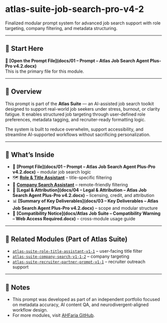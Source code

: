 # atlas-suite-job-search-pro-v4-2

Finalized modular prompt system for advanced job search support with role targeting, company filtering, and metadata structuring.

---

## 🔹 Start Here

📄 **[Open the Prompt File](docs/01 – Prompt – Atlas Job Search Agent Plus-Pro v4.2.docx)**  
This is the primary file for this module.

---

## 🧭 Overview

This prompt is part of the **Atlas Suite** — an AI-assisted job search toolkit designed to support real-world job seekers under stress, burnout, or clarity fatigue. It enables structured job targeting through user-defined role preferences, metadata tagging, and recruiter-ready formatting logic.

The system is built to reduce overwhelm, support accessibility, and streamline AI-supported workflows without sacrificing personalization.

---

## 📂 What’s Inside

- 🧩 **[Prompt File](docs/01 – Prompt – Atlas Job Search Agent Plus-Pro v4.2.docx)** – modular job search logic  
- 🗺️ **[Role & Title Assistant](docs/linked-role-title-doc)** – title-specific filtering  
- 🏢 **[Company Search Assistant](docs/linked-company-doc)** – remote-friendly filtering  
- 📜 **[Legal & Attribution](docs/04 – Legal & Attribution – Atlas Job Search Agent Plus-Pro v4.2.docx)** – licensing, credit, and attribution  
- 📊 **[Summary of Key Deliverables](docs/03 – Key Deliverables – Atlas Job Search Agent Plus-Pro v4.2.docx)** – scope and modular structure  
- 🔗 **[Compatibility Notice](docs/Atlas Job Suite – Compatibility Warning – Web Access Required.docx)** – cross-module usage guide

---

## 🔗 Related Modules (Part of Atlas Suite)

- [`atlas-suite-role-title-assistant-v1-1`](https://github.com/AHFaria/atlas-suite-role-title-assistant-v1-1) – user-facing title filter  
- [`atlas-suite-company-search-v1-1-2`](https://github.com/AHFaria/atlas-suite-company-search-v1-1-2) – company targeting  
- [`atlas-suite-recruiter-partner-prompt-v1-1`](https://github.com/AHFaria/atlas-suite-recruiter-partner-prompt-v1-1) – recruiter outreach support  

---

## 💬 Notes

- This prompt was developed as part of an independent portfolio focused on metadata accuracy, AI content QA, and neurodivergent-aligned workflow design.
- For more modules, visit [AHFaria GitHub](https://github.com/AHFaria).

